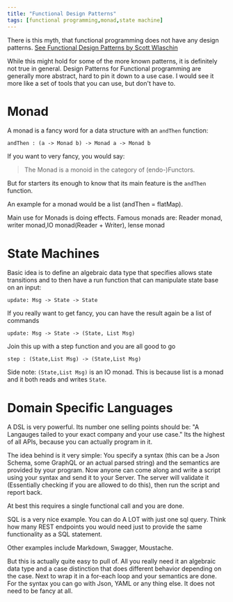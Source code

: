 ```yaml
---
title: "Functional Design Patterns"
tags: [functional programming,monad,state machine]
---
```

There is this myth, that functional programming does not have any design patterns. [See Functional Design Patterns by Scott Wlaschin](https://www.youtube.com/watch?v=srQt1NAHYC0)

While this might hold for some of the more known patterns, it is definitely not true in general.
Design Patterns for Functional programming are generally more abstract, hard to pin it down to a use case. I would see it more like a set of tools that you can use, but don't have to.

# Monad

A monad is a fancy word for a data structure with an `andThen` function:

```
andThen : (a -> Monad b) -> Monad a -> Monad b
```

If you want to very fancy, you would say: 

> The Monad is a monoid in the category of (endo-)Functors.

But for starters its enough to know that its main feature is the `andThen` function.

An example for a monad would be a list (andThen = flatMap).

Main use for Monads is doing effects. Famous monads are: Reader monad, writer monad,IO monad(Reader + Writer), lense monad

# State Machines

Basic idea is to define an algebraic data type that specifies allows state transitions and to then have a run function that can manipulate state base on an input:

```
update: Msg -> State -> State
```

If you really want to get fancy, you can have the result again be a list of commands

```
update: Msg -> State -> (State, List Msg)
```

Join this up with a step function and you are all good to go

```
step : (State,List Msg) -> (State,List Msg)
```

Side note: `(State,List Msg)` is an IO monad. This is because list is a monad and it both reads and writes `State`.

# Domain Specific Languages

A DSL is very powerful. Its number one selling points should be: "A Langauges tailed to your exact company and your use case." Its the highest of all APIs, because you can actually program in it.

The idea behind is it very simple: You specify a syntax (this can be a Json Schema, some GraphQL or an actual parsed string) and the semantics are provided by your program. Now anyone can come along and write a script using your syntax and send it to your Server. The server will validate it (Essentially checking if you are allowed to do this), then run the script and report back.

At best this requires a single functional call and you are done.

SQL is a very nice example. You can do A LOT with just one sql query. Think how many REST endpoints you would need just to provide the same functionality as a SQL statement.

Other examples include Markdown, Swagger, Moustache.

But this is actually quite easy to pull of. All you really need it an algebraic data type and a case distinction that does different behavior depending on the case. Next to wrap it in a for-each loop and your semantics are done. For the syntax you can go with Json, YAML or any thing else. It does not need to be fancy at all.
